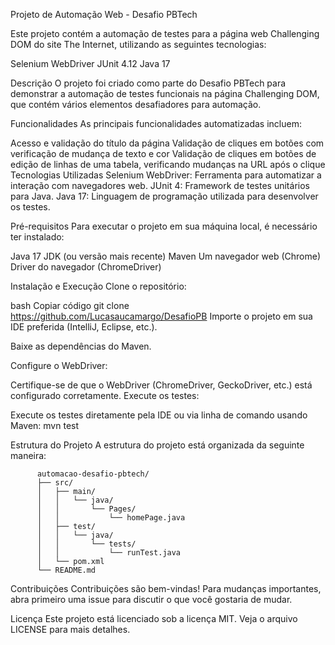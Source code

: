 Projeto de Automação Web - Desafio PBTech

Este projeto contém a automação de testes para a página web Challenging DOM do site The Internet, utilizando as seguintes tecnologias:

Selenium WebDriver
JUnit 4.12
Java 17


Descrição
O projeto foi criado como parte do Desafio PBTech para demonstrar a automação de testes funcionais na página Challenging DOM, que contém vários elementos desafiadores para automação.

Funcionalidades
As principais funcionalidades automatizadas incluem:

Acesso e validação do título da página
Validação de cliques em botões com verificação de mudança de texto e cor
Validação de cliques em botões de edição de linhas de uma tabela, verificando mudanças na URL após o clique
Tecnologias Utilizadas
Selenium WebDriver: Ferramenta para automatizar a interação com navegadores web.
JUnit 4: Framework de testes unitários para Java.
Java 17: Linguagem de programação utilizada para desenvolver os testes.

Pré-requisitos
Para executar o projeto em sua máquina local, é necessário ter instalado:

Java 17 JDK (ou versão mais recente)
Maven
Um navegador web (Chrome)
Driver do navegador (ChromeDriver)

Instalação e Execução
Clone o repositório:

bash
Copiar código
git clone https://github.com/Lucasaucamargo/DesafioPB
Importe o projeto em sua IDE preferida (IntelliJ, Eclipse, etc.).

Baixe as dependências do Maven.

Configure o WebDriver:

Certifique-se de que o WebDriver (ChromeDriver, GeckoDriver, etc.) está configurado corretamente.
Execute os testes:

Execute os testes diretamente pela IDE ou via linha de comando usando Maven:
mvn test


Estrutura do Projeto
A estrutura do projeto está organizada da seguinte maneira:

          automacao-desafio-pbtech/
          ├── src/
          │   ├── main/
          │   │   └── java/
          │   │       └── Pages/
          │   │           └── homePage.java
          │   ├── test/
          │   │   └── java/
          │   │       └── tests/
          │   │           └── runTest.java
          │   └── pom.xml
          └── README.md


Contribuições
Contribuições são bem-vindas! Para mudanças importantes, abra primeiro uma issue para discutir o que você gostaria de mudar.


Licença
Este projeto está licenciado sob a licença MIT. Veja o arquivo LICENSE para mais detalhes.
